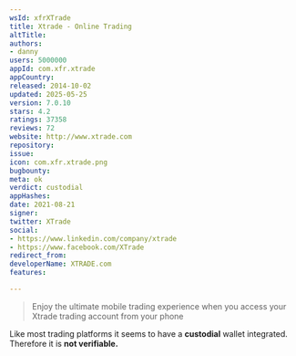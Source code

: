 ```yaml
---
wsId: xfrXTrade
title: Xtrade - Online Trading
altTitle: 
authors:
- danny
users: 5000000
appId: com.xfr.xtrade
appCountry: 
released: 2014-10-02
updated: 2025-05-25
version: 7.0.10
stars: 4.2
ratings: 37358
reviews: 72
website: http://www.xtrade.com
repository: 
issue: 
icon: com.xfr.xtrade.png
bugbounty: 
meta: ok
verdict: custodial
appHashes: 
date: 2021-08-21
signer: 
twitter: XTrade
social:
- https://www.linkedin.com/company/xtrade
- https://www.facebook.com/XTrade
redirect_from: 
developerName: XTRADE.com
features: 

---
```


> Enjoy the ultimate mobile trading experience when you access your Xtrade trading account from your phone

Like most trading platforms it seems to have a **custodial** wallet integrated. Therefore it is **not verifiable.**
